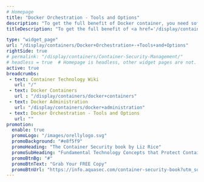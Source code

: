 ```yaml
---
# Homepage
title: "Docker Orchestration - Tools and Options"
description: "To get the full benefit of Docker container, you need software to move containers around in response to auto-scaling events, a failure of the backing host, and deployment updates. This is container orchestration. This page gathers resources about Docker orchestration tools, fundamentals and best practices."
titleDescription: "To get the full benefit of <a href='/display/containers/Docker+Containers'>Docker container,</a>, you need software to move containers around in response to auto-scaling events, a failure of the backing host, and <a href='/display/containers/Docker+Deployment'>deployment</a> updates. This is container <a href='/display/containers/Kubernetes+Alternatives'>orchestration</a>. This page gathers resources about Docker orchestration tools, fundamentals and best practices." 

type: "widget_page"
url: "/display/containers/Docker+Orchestration+-+Tools+and+Options" 
rightSide: true 
# permalink: "/display/containers/Container-Security-Management/"
# headless = true  # Homepage is headless, other widget pages are not.
active: true
breadcrumbs:
 - text: Container Technology Wiki
   url: "/"
 - text: Docker Containers
   url : "/display/containers/docker+containers"
 - text: Docker Administration
   url: "/display/containers/docker+administration"
 - text: Docker Orchestration - Tools and Options
   url: ""
promotion:
  enable: true
  promoLogo: "/images/orellylogo.svg"
  promoBackground: "#e8f5f9"
  promoHeading: "The Container Security book by Liz Rice"
  promoSubHeading: "Fundamental Technology Concepts that Protect Containerized Applications"
  promoBtnBg: "#"
  promoBtnText: "Grab Your FREE Copy"
  promoBtnUrl: "https://info.aquasec.com/container-security-book?utm_source=wiki"
---
```



